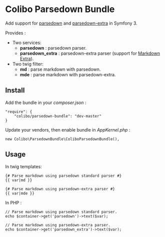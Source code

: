 # Colibo Parsedown Bundle

Add support for [parsedown](https://github.com/erusev/parsedown) and [parsedown-extra](https://github.com/erusev/parsedown-extra) in Symfony 3.

Provides :

* Two services: 
    * **parsedown** : parsedown parser. 
    * **parsedown_extra** : parsedown-extra parser (support for [Markdown Extra](http://en.wikipedia.org/wiki/Markdown_Extra)).
* Two twig filter:
    * **md** : parse markdown with parsedown. 
    * **mde** : parse markdown with parsedown-extra. 

## Install

Add the bundle in your *composer.json* :

    "require": {
        "colibo/parsedown-bundle": "dev-master"
    }

Update your vendors, then enable bundle in *AppKernel.php* :

    new Colibo\ParsedownBundle\ColiboParsedownBundle(),

## Usage

In twig templates:

    {# Parse markdown using parsedown standard parser #}
    {{ var|md }}
    
    {# Parse markdown using parsedown-extra parser #}
    {{ var|mde }}
    
In PHP :

    // Parse markdown using parsedown standard parser.
    echo $container->get('parsedown')->text($var);
    
    // Parse markdown using parsedown-extra parser.
    echo $container->get('parsedown_extra')->text($var);
